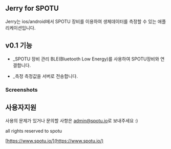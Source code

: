 ## Jerry for SPOTU
Jerry는 ios/android에서 SPOTU 장비를 이용하여 생체데이터를 측정할 수 있는 애플리케이션입니다.

## v0.1 기능
- _SPOTU 장비 관리
BLE(Bluetooth Low Energy)를 사용하여 SPOTU장비와 연결합니다.

- _측정
측정값을 서버로 전송합니다.

### Screenshots

## 사용자지원
사용의 문제가 있거나 문의할 사항은 [admin@spotu.io](mailto://admin@spotu.io)로 보내주세요 :)

all rights reserved to spotu

[https://www.spotu.io/](https://www.spotu.io/)
